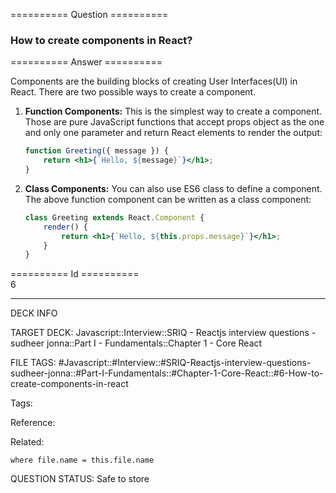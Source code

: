 ========== Question ==========  

### How to create components in React?  

========== Answer ==========  

Components are the building blocks of creating User Interfaces(UI) in React. There are two possible ways to create a component.

1. **Function Components:** This is the simplest way to create a component. Those are pure JavaScript functions that accept props object as the one and only one parameter and return React elements to render the output:

    ```jsx
    function Greeting({ message }) {
        return <h1>{`Hello, ${message}`}</h1>;
    }
    ```

2. **Class Components:** You can also use ES6 class to define a component. The above function component can be written as a class component:

    ```jsx
    class Greeting extends React.Component {
        render() {
            return <h1>{`Hello, ${this.props.message}`}</h1>;
        }
    }
    ```

========== Id ==========  
6

---

DECK INFO

TARGET DECK: Javascript::Interview::SRIQ - Reactjs interview questions - sudheer jonna::Part I - Fundamentals::Chapter 1 - Core React

FILE TAGS: #Javascript::#Interview::#SRIQ-Reactjs-interview-questions-sudheer-jonna::#Part-I-Fundamentals::#Chapter-1-Core-React::#6-How-to-create-components-in-react

Tags:

Reference:

Related:

```dataview
where file.name = this.file.name
```

QUESTION STATUS: Safe to store
